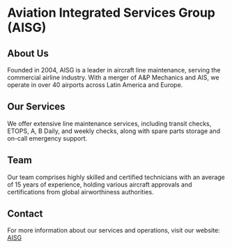# Aviation Integrated Services Group (AISG)

## About Us
Founded in 2004, AISG is a leader in aircraft line maintenance, serving the commercial airline industry. With a merger of A&P Mechanics and AIS, we operate in over 40 airports across Latin America and Europe.

## Our Services
We offer extensive line maintenance services, including transit checks, ETOPS, A, B Daily, and weekly checks, along with spare parts storage and on-call emergency support.

<!-- ## Projects
[Include details of key projects or repositories here.] -->

## Team
Our team comprises highly skilled and certified technicians with an average of 15 years of experience, holding various aircraft approvals and certifications from global airworthiness authorities.

## Contact
For more information about our services and operations, visit our website: <a href="http://aisg.aero/" target="_blank">AISG</a>

<!-- ## Contributions
[Guidelines for contributing to the projects.] -->

<!-- ## License
[Information about the licensing of your projects.] -->
